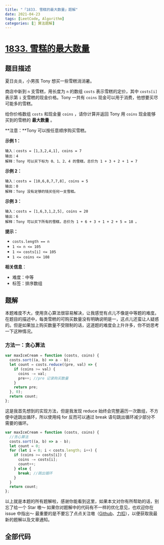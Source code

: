 ```yaml
---
title: "「1833. 雪糕的最大数量」题解"
date: 2021-04-23
tags: [LeetCode, Algorithm]
categories: [📝 算法题解]
---
```


# [1833. 雪糕的最大数量](https://leetcode-cn.com/problems/maximum-ice-cream-bars/)

## 题目描述

夏日炎炎，小男孩 Tony 想买一些雪糕消消暑。

商店中新到 `n` 支雪糕，用长度为 `n` 的数组 `costs` 表示雪糕的定价，其中 `costs[i]` 表示第 `i` 支雪糕的现金价格。Tony 一共有 `coins` 现金可以用于消费，他想要买尽可能多的雪糕。

给你价格数组 `costs` 和现金量 `coins` ，请你计算并返回 Tony 用 `coins` 现金能够买到的雪糕的 **最大数量** 。<!-- more -->

**注意：**Tony 可以按任意顺序购买雪糕。

**示例 1：**

```
输入：costs = [1,3,2,4,1], coins = 7
输出：4
解释：Tony 可以买下标为 0、1、2、4 的雪糕，总价为 1 + 3 + 2 + 1 = 7
```

**示例 2：**

```
输入：costs = [10,6,8,7,7,8], coins = 5
输出：0
解释：Tony 没有足够的钱买任何一支雪糕。
```

**示例 3：**

```
输入：costs = [1,6,3,1,2,5], coins = 20
输出：6
解释：Tony 可以买下所有的雪糕，总价为 1 + 6 + 3 + 1 + 2 + 5 = 18 。
```

**提示：**

- `costs.length == n`
- `1 <= n <= 105`
- `1 <= costs[i] <= 105`
- `1 <= coins <= 108`

**相关信息**：

- 难度：中等
- 标签：排序数组

## 题解

本题难度不大，使用贪心算法很容易解决，让我感觉有点儿不像是中等题的难度。在题目的描述中，每类雪糕的可购买数量没有明确说明是一，这点儿还蛮让人疑惑的。但是如果加上购买数量不受限制的话，这道题的难度会上升许多，你不妨思考一下这种情况。

### 方法一：贪心算法

```javascript
var maxIceCream = function (costs, coins) {
  costs.sort((a, b) => a - b);
  let count = costs.reduce((pre, val) => {
    if (coins >= val) {
      coins -= val;
      pre++; //pre 记录购买数量
    }
    return pre;
  }, 0);
  return count;
};
```

这是我首先想到的实现方法，但是我发现 reduce 始终会完整遍历一次数组，不方便中途跳出循环，所以使用纯 for 反而可以通过 break 语句跳出循环减少部分不需要的循环。

```javascript
var maxIceCream = function (costs, coins) {
  //贪心算法
  costs.sort((a, b) => a - b);
  let count = 0;
  for (let i = 0; i < costs.length; i++) {
    if (coins >= costs[i]) {
      coins -= costs[i];
      count++;
    } else {
      break; //跳出循环
    }
  }
  return count;
};
```

以上就是本题的所有题解啦，感谢你能看到这里，如果本文对你有所帮助的话，别忘了给一个 Star 嗷～
如果你对题解中的代码有不一样的优化意见，也欢迎你在 issue 中指出～
最重要的是不要忘了点点关注嗷（[Github](https://github.com/KimYangOfCat)、[力扣](https://leetcode-cn.com/u/kimyang/)），以便获取我最新的题解以及文章通知。

## 全部代码

<RecoDemo :collapse="true">
  <template slot="code-js">
    <<< @/blog/algorithm/src/js/1833.雪糕的最大数量.js
  </template>
</RecoDemo>
